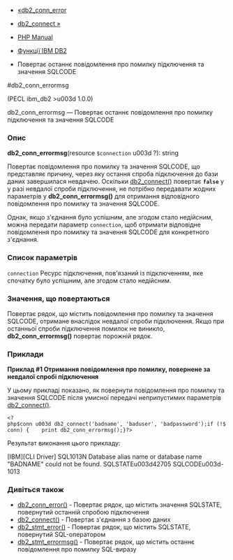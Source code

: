 - [«db2_conn_error](function.db2-conn-error.md)
- [db2_connect »](function.db2-connect.md)

- [PHP Manual](index.md)
- [Функції IBM DB2](ref.ibm-db2.md)
- Повертає останнє повідомлення про помилку підключення та значення
SQLCODE

#db2_conn_errormsg

(PECL ibm_db2 \>u003d 1.0.0)

db2_conn_errormsg — Повертає останнє повідомлення про помилку підключення
та значення SQLCODE

### Опис

**db2_conn_errormsg**(resource `$connection` u003d ?): string

Повертає повідомлення про помилку та значення SQLCODE, що представляє
причину, через яку остання спроба підключення до бази даних
завершилася невдачею. Оскільки
[db2_connect()](function.db2-connect.md) повертає **`false`** у
у разі невдалої спроби підключення, не потрібно передавати жодних
параметрів у **db2_conn_errormsg()** для отримання відповідного
повідомлення про помилку та значення SQLCODE.

Однак, якщо з'єднання було успішним, але згодом стало
недійсним, можна передати параметр `connection`, щоб отримати
відповідне повідомлення про помилку та значення SQLCODE для конкретного
з'єднання.

### Список параметрів

`connection`
Ресурс підключення, пов'язаний із підключенням, яке спочатку було
успішним, але згодом стало недійсним.

### Значення, що повертаються

Повертає рядок, що містить повідомлення про помилку та значення SQLCODE,
отримане внаслідок невдалої спроби підключення. Якщо при
останньої спроби підключення помилок не виникло,
**db2_conn_errormsg()** повертає порожній рядок.

### Приклади

**Приклад #1 Отримання повідомлення про помилку, повернене за невдалої
спробі підключення**

У цьому прикладі показано, як повернути повідомлення про помилку та значення
SQLCODE після умисної передачі неприпустимих параметрів
[db2_connect()](function.db2-connect.md).

` <?php$conn u003d db2_connect('badname', 'baduser', 'badpassword');if (!$conn) {    print db2_conn_errormsg();}?> `

Результат виконання цього прикладу:

[IBM][CLI Driver] SQL1013N Database alias name
or database name "BADNAME" could not be found. SQLSTATEu003d42705
SQLCODEu003d-1013

### Дивіться також

- [db2_conn_error()](function.db2-conn-error.md) - Повертає
рядок, що містить значення SQLSTATE, повернутий останній
спробою підключення
- [db2_connect()](function.db2-connect.md) - Повертає з'єднання з
базою даних
- [db2_stmt_error()](function.db2-stmt-error.md) - Повертає
рядок, що містить SQLSTATE, повернутий SQL-оператором
- [db2_stmt_errormsg()](function.db2-stmt-errormsg.md) - Повертає
рядок, що містить останнє повідомлення про помилку SQL-виразу
